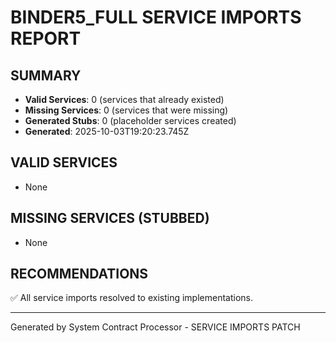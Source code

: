 # BINDER5_FULL SERVICE IMPORTS REPORT

## SUMMARY
- **Valid Services**: 0 (services that already existed)
- **Missing Services**: 0 (services that were missing)
- **Generated Stubs**: 0 (placeholder services created)
- **Generated**: 2025-10-03T19:20:23.745Z

## VALID SERVICES
- None

## MISSING SERVICES (STUBBED)
- None

## RECOMMENDATIONS
✅ All service imports resolved to existing implementations.

---
Generated by System Contract Processor - SERVICE IMPORTS PATCH
